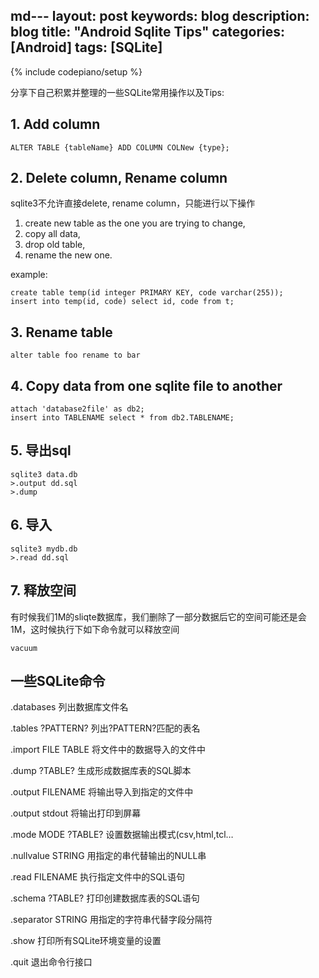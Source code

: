 md---
layout: post
keywords: blog
description: blog
title: "Android Sqlite Tips"
categories: [Android]
tags: [SQLite]
---
{% include codepiano/setup %}

分享下自己积累并整理的一些SQLite常用操作以及Tips:

## 1. Add column

    ALTER TABLE {tableName} ADD COLUMN COLNew {type};

## 2. Delete column, Rename column

sqlite3不允许直接delete, rename column，只能进行以下操作

1. create new table as the one you are trying to change,
2. copy all data,
3. drop old table,
4. rename the new one.

example:

    create table temp(id integer PRIMARY KEY, code varchar(255));
    insert into temp(id, code) select id, code from t;

## 3. Rename table

    alter table foo rename to bar

## 4. Copy data from one sqlite file to another


    attach 'database2file' as db2;
    insert into TABLENAME select * from db2.TABLENAME;

## 5. 导出sql

    sqlite3 data.db
    >.output dd.sql
    >.dump

## 6. 导入

    sqlite3 mydb.db
    >.read dd.sql

## 7. 释放空间

有时候我们1M的sliqte数据库，我们删除了一部分数据后它的空间可能还是会1M，这时候执行下如下命令就可以释放空间

    vacuum

## 一些SQLite命令

.databases 列出数据库文件名

.tables ?PATTERN? 列出?PATTERN?匹配的表名

.import FILE TABLE 将文件中的数据导入的文件中

.dump ?TABLE? 生成形成数据库表的SQL脚本

.output FILENAME 将输出导入到指定的文件中

.output stdout 将输出打印到屏幕

.mode MODE ?TABLE?     设置数据输出模式(csv,html,tcl…

.nullvalue STRING 用指定的串代替输出的NULL串

.read FILENAME 执行指定文件中的SQL语句

.schema ?TABLE? 打印创建数据库表的SQL语句

.separator STRING 用指定的字符串代替字段分隔符

.show 打印所有SQLite环境变量的设置

.quit 退出命令行接口
